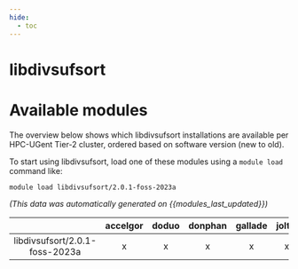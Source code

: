 ```yaml
---
hide:
  - toc
---
```


libdivsufsort
=============

# Available modules


The overview below shows which libdivsufsort installations are available per HPC-UGent Tier-2 cluster, ordered based on software version (new to old).

To start using libdivsufsort, load one of these modules using a `module load` command like:

```shell
module load libdivsufsort/2.0.1-foss-2023a
```

*(This data was automatically generated on {{modules_last_updated}})*  

| |accelgor|doduo|donphan|gallade|joltik|shinx|skitty|
| :---: | :---: | :---: | :---: | :---: | :---: | :---: | :---: |
|libdivsufsort/2.0.1-foss-2023a|x|x|x|x|x|x|x|

